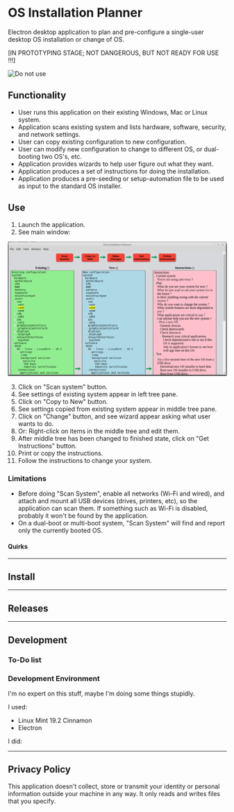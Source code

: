 # OS Installation Planner
Electron desktop application to plan and pre-configure a single-user desktop OS installation or change of OS.

[IN PROTOTYPING STAGE; NOT DANGEROUS, BUT NOT READY FOR USE !!!]

![Do not use](http://4.bp.blogspot.com/-1lTbJMSPZaE/Tyu0eri0bOI/AAAAAAAAEP0/L6yk8jqGUwI/s1600/abnormal%2Bbrain.jpg "Do not use")

## Functionality

* User runs this application on their existing Windows, Mac or Linux system.
* Application scans existing system and lists hardware, software, security, and network settings.
* User can copy existing configuration to new configuration.
* User can modify new configuration to change to different OS, or dual-booting two OS's, etc.
* Application provides wizards to help user figure out what they want.
* Application produces a set of instructions for doing the installation.
* Application produces a pre-seeding or setup-automation file to be used as input to the standard OS installer.

## Use

1. Launch the application.
1. See main window:

![Main window](Screenshot-MainWindow.png "Main window")

3. Click on "Scan system" button.
1. See settings of existing system appear in left tree pane.
1. Click on "Copy to New" button.
1. See settings copied from existing system appear in middle tree pane.
1. Click on "Change" button, and see wizard appear asking what user wants to do.
1. Or: Right-click on items in the middle tree and edit them.
1. After middle tree has been changed to finished state, click on "Get Instructions" button.
1. Print or copy the instructions.
1. Follow the instructions to change your system.



### Limitations

* Before doing "Scan System", enable all networks (Wi-Fi and wired), and attach and mount all USB devices (drives, printers, etc), so the application can scan them.  If something such as Wi-Fi is disabled, probably it won't be found by the application.
* On a dual-boot or multi-boot system, "Scan System" will find and report only the currently booted OS.


#### Quirks

---


## Install

---


## Releases

---


## Development
### To-Do list

### Development Environment
I'm no expert on this stuff, maybe I'm doing some things stupidly.

I used:
* Linux Mint 19.2 Cinnamon
* Electron

I did:

---

## Privacy Policy
This application doesn't collect, store or transmit your identity or personal information outside your machine in any way.  It only reads and writes files that you specify.


